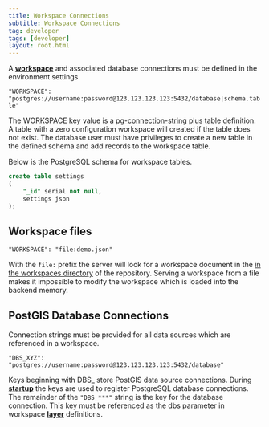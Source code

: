 ```yaml
---
title: Workspace Connections
subtitle: Workspace Connections
tag: developer
tags: [developer]
layout: root.html
---
```


A [**workspace**](../../workspaces/workspaces/) and associated database connections must be defined in the environment settings.

`"WORKSPACE": "postgres://username:password@123.123.123.123:5432/database|schema.table"`

The WORKSPACE key value is a [pg-connection-string](https://github.com/iceddev/pg-connection-string) plus table definition. A table with a zero configuration workspace will created if the table does not exist. The database user must have privileges to create a new table in the defined schema and add records to the workspace table.

Below is the PostgreSQL schema for workspace tables.

```sql
create table settings
(
	"_id" serial not null,
	settings json
);
```

## **Workspace files**

`"WORKSPACE": "file:demo.json"`

With the `file:` prefix the server will look for a workspace document in the [in the workspaces directory](https://github.com/GEOLYTIX/xyz/tree/master/workspaces) of the repository. Serving a workspace from a file makes it impossible to modify the workspace which is loaded into the backend memory.

## **PostGIS Database Connections**

Connection strings must be provided for all data sources which are referenced in a workspace.

`"DBS_XYZ": "postgres://username:password@123.123.123.123:5432/database"`

Keys beginning with DBS\_ store PostGIS data source connections. During [**startup**](../../../../infrastructure/server/) the keys are used to register PostgreSQL database connections. The remainder of the `"DBS_***"` string is the key for the database connection. This key must be referenced as the dbs parameter in workspace [**layer**](../../layers/layers/) definitions.
